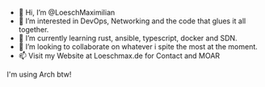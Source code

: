 - 👋 Hi, I’m @LoeschMaximilian
- 👀 I’m interested in DevOps, Networking and the code that glues it all together.
- 🌱 I’m currently learning rust, ansible, typescript, docker and SDN.
- 💞️ I’m looking to collaborate on whatever i spite the most at the moment.
- 📫 Visit my Website at Loeschmax.de for Contact and MOAR




I'm using Arch btw!
<!---
LoeschMaximilian/LoeschMaximilian is a ✨ special ✨ repository because its `README.md` (this file) appears on your GitHub profile.
You can click the Preview link to take a look at your changes.
--->
